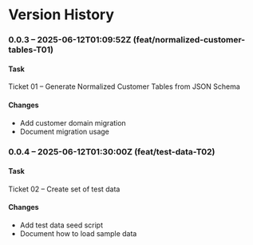# Version History

### 0.0.3 – 2025-06-12T01:09:52Z (feat/normalized-customer-tables-T01)

#### Task
Ticket 01 – Generate Normalized Customer Tables from JSON Schema

#### Changes
- Add customer domain migration
- Document migration usage

### 0.0.4 – 2025-06-12T01:30:00Z (feat/test-data-T02)

#### Task
Ticket 02 – Create set of test data

#### Changes
- Add test data seed script
- Document how to load sample data
